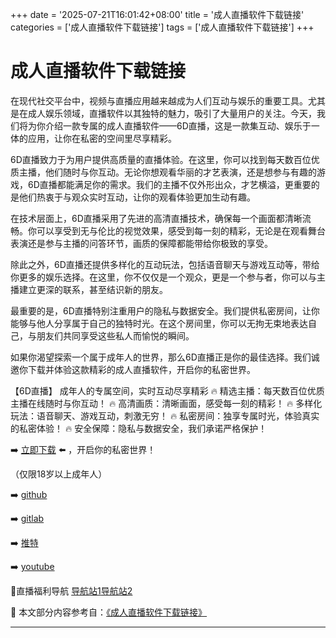 +++
date = '2025-07-21T16:01:42+08:00'
title = '成人直播软件下载链接'
categories = ['成人直播软件下载链接']
tags = ['成人直播软件下载链接']
+++

# 成人直播软件下载链接

在现代社交平台中，视频与直播应用越来越成为人们互动与娱乐的重要工具。尤其是在成人娱乐领域，直播软件以其独特的魅力，吸引了大量用户的关注。今天，我们将为你介绍一款专属的成人直播软件——6D直播，这是一款集互动、娱乐于一体的应用，让你在私密的空间里尽享精彩。

6D直播致力于为用户提供高质量的直播体验。在这里，你可以找到每天数百位优质主播，他们随时与你互动。无论你想观看华丽的才艺表演，还是想参与有趣的游戏，6D直播都能满足你的需求。我们的主播不仅外形出众，才艺横溢，更重要的是他们热衷于与观众实时互动，让你的观看体验更加生动有趣。

在技术层面上，6D直播采用了先进的高清直播技术，确保每一个画面都清晰流畅。你可以享受到无与伦比的视觉效果，感受到每一刻的精彩，无论是在观看舞台表演还是参与主播的问答环节，画质的保障都能带给你极致的享受。

除此之外，6D直播还提供多样化的互动玩法，包括语音聊天与游戏互动等，带给你更多的娱乐选择。在这里，你不仅仅是一个观众，更是一个参与者，你可以与主播建立更深的联系，甚至结识新的朋友。

最重要的是，6D直播特别注重用户的隐私与数据安全。我们提供私密房间，让你能够与他人分享属于自己的独特时光。在这个房间里，你可以无拘无束地表达自己，与朋友们共同享受这些私人而愉悦的瞬间。

如果你渴望探索一个属于成年人的世界，那么6D直播正是你的最佳选择。我们诚邀你下载并体验这款精彩的成人直播软件，开启你的私密世界。

【6D直播】
成年人的专属空间，实时互动尽享精彩
🔥 精选主播：每天数百位优质主播在线随时与你互动！
🔥 高清画质：清晰画面，感受每一刻的精彩！
🔥 多样化玩法：语音聊天、游戏互动，刺激无穷！
🔥 私密房间：独享专属时光，体验真实的私密体验！
🔥 安全保障：隐私与数据安全，我们承诺严格保护！

➡️ [立即下载](https://down123.s3.ap-east-1.amazonaws.com/down/down.html?channelCode=blog) ⬅️ ，开启你的私密世界！

（仅限18岁以上成年人）

➡️ [github](https://aldult-live.github.io/)

➡️ [gitlab](https://seo-09598d.gitlab.io/)

➡️ [推特](https://x.com/wegame33)

➡️ [youtube](https://www.youtube.com/@6Dlive)

🔞直播福利导航 [导航站1](https://webstack-86085a.gitlab.io/)[导航站2](https://onlygit123-2.github.io/)


📘 本文部分内容参考自：[《成人直播软件下载链接》](https://github.com/ttt25721/ttt)

---
